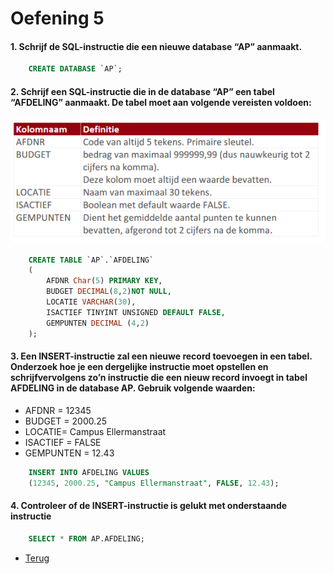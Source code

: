 # Oefening 5

#### 1. Schrijf de SQL-instructie die een nieuwe database “AP” aanmaakt.

```sql
    CREATE DATABASE `AP`;
```

#### 2. Schrijf een SQL-instructie die in de database “AP” een tabel “AFDELING” aanmaakt. De tabel moet aan volgende vereisten voldoen:
![Deel5_Oef2](/Index/Pictures/Deel2_Oefenbundel5_Oef2.PNG)

```sql
    CREATE TABLE `AP`.`AFDELING`
    (
        AFDNR Char(5) PRIMARY KEY,
        BUDGET DECIMAL(8,2)NOT NULL,
        LOCATIE VARCHAR(30),
        ISACTIEF TINYINT UNSIGNED DEFAULT FALSE,
        GEMPUNTEN DECIMAL (4,2)
    );
```

#### 3. Een INSERT-instructie zal een nieuwe record toevoegen in een tabel. Onderzoek hoe je een dergelijke instructie moet opstellen en schrijfvervolgens zo’n instructie die een nieuw record invoegt in tabel AFDELING in de database AP. Gebruik volgende waarden:

- AFDNR = 12345
- BUDGET = 2000.25
- LOCATIE= Campus Ellermanstraat
- ISACTIEF = FALSE
- GEMPUNTEN = 12.43

```sql
    INSERT INTO AFDELING VALUES 
    (12345, 2000.25, "Campus Ellermanstraat", FALSE, 12.43);
```
#### 4. Controleer of de INSERT-instructie is gelukt met onderstaande instructie 
```sql
    SELECT * FROM AP.AFDELING;
```

- [Terug](/Index/Oefeningen-Databases/Deel2.md)
